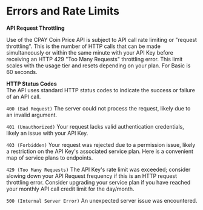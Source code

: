 # Errors and Rate Limits

**API Request Throttling**&#x20;

Use of the CPAY Coin Price API is subject to API call rate limiting or "request throttling". This is the number of HTTP calls that can be made simultaneously or within the same minute with your API Key before receiving an HTTP 429 "Too Many Requests" throttling error. This limit scales with the usage tier and resets depending on your plan. For Basic is 60 seconds.

**HTTP Status Codes** \
The API uses standard HTTP status codes to indicate the success or failure of an API call.

`400 (Bad Request)` The server could not process the request, likely due to an invalid argument.&#x20;

`401 (Unauthorized)` Your request lacks valid authentication credentials, likely an issue with your API Key.&#x20;

`403 (Forbidden)` Your request was rejected due to a permission issue, likely a restriction on the API Key's associated service plan. Here is a convenient map of service plans to endpoints.&#x20;

`429 (Too Many Requests)` The API Key's rate limit was exceeded; consider slowing down your API Request frequency if this is an HTTP request throttling error. Consider upgrading your service plan if you have reached your monthly API call credit limit for the day/month.&#x20;

`500 (Internal Server Error)` An unexpected server issue was encountered.
